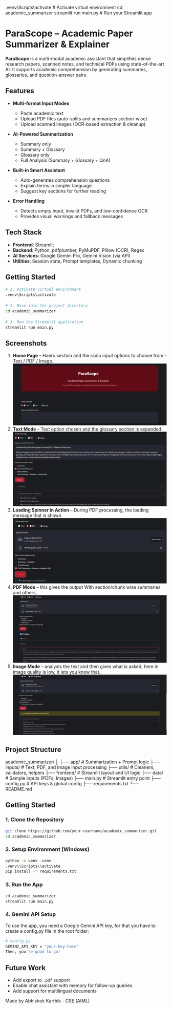 .venv\Scripts\activate   # Activate virtual environment
cd academic_summarizer
streamlit run main.py    # Run your Streamlit app

# ParaScope – Academic Paper Summarizer & Explainer

**ParaScope** is a multi-modal academic assistant that simplifies dense research papers, scanned notes, and technical PDFs using state-of-the-art AI. It supports academic comprehension by generating summaries, glossaries, and question-answer pairs.


## Features

- **Multi-format Input Modes**
  - Paste academic text
  - Upload PDF files (auto-splits and summarizes section-wise)
  - Upload scanned images (OCR-based extraction & cleanup)

- **AI-Powered Summarization**
  - Summary only
  - Summary + Glossary
  - Glossary only
  - Full Analysis (Summary + Glossary + QnA)

- **Built-in Smart Assistant**
  - Auto-generates comprehension questions
  - Explain terms in simpler language
  - Suggest key sections for further reading

- **Error Handling**
  - Detects empty input, invalid PDFs, and low-confidence OCR
  - Provides visual warnings and fallback messages


## Tech Stack

- **Frontend**: Streamlit 
- **Backend**: Python, pdfplumber, PyMuPDF, Pillow (OCR), Regex
- **AI Services**: Google Gemini Pro, Gemini Vision (via API)
- **Utilities**: Session state, Prompt templates, Dynamic chunking


## Getting Started

```bash
# 1. Activate virtual environment
.venv\Scripts\activate

# 2. Move into the project directory
cd academic_summarizer

# 3. Run the Streamlit application
streamlit run main.py
```


## Screenshots

1. **Home Page** – Haero section and the radio input options to choose from - Text / PDF / Image.
![Home Page](screenshots/homepage.png)
2. **Text Mode** – Text option chosen and the glossary section is expanded.
![Text Mode](screenshots/textInput.png)
3. **Loading Spinner in Action** – During PDF processing, the loading message that is shown
![Loading Spinner](screenshots/PDF_Scanner.png)
4. **PDF Mode** – this gives the output With section/chunk wise summaries and others.
![PDF Mode](screenshots/PDF_Input.png)
5. **Image Mode** – analysis the text and then gives what is asked, here in image quality is low, it lets you know that.
![Image Mode](screenshots/image_Input.png)


## Project Structure

academic_summarizer/
│
├── app/ # Summarization + Prompt logic
├── inputs/ # Text, PDF, and Image input processing
├── utils/ # Cleaners, validators, helpers
├── frontend/ # Streamlit layout and UI logic
├── data/ # Sample inputs (PDFs, Images)
├── main.py # Streamlit entry point
├── config.py # API keys & global config
├── requirements.txt
└── README.md


## Getting Started

### 1. Clone the Repository

```bash
git clone https://github.com/your-username/academic_summarizer.git
cd academic_summarizer
```

### 2. Setup Environment (Windows)

```bash
python -m venv .venv
.venv\\Scripts\\activate
pip install -r requirements.txt
```

### 3. Run the App
```bash
cd academic_summarizer
streamlit run main.py
```

### 4. Gemini API Setup
To use the app, you need a Google Gemini API key, for that you have to create a config.py file in the root folder:
```bash
# config.py
GEMINI_API_KEY = "your-key-here"
Then, you're good to go!
```

## Future Work

- Add export to `.pdf` support  
- Enable chat assistant with memory for follow-up queries  
- Add support for multilingual documents  


Made by Abhishek Karthik - CSE (AIML)